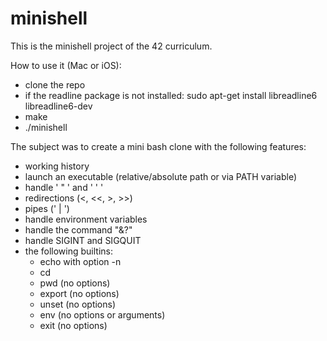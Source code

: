 # minishell

This is the minishell project of the 42 curriculum.

How to use it (Mac or iOS):
- clone the repo
- if the readline package is not installed: sudo apt-get install libreadline6 libreadline6-dev
- make
- ./minishell

The subject was to create a mini bash clone with the following features:
- working history
- launch an executable (relative/absolute path or via PATH variable)
- handle ' " ' and ' ' '
- redirections (<, <<, >, >>)
- pipes (' | ')
- handle environment variables
- handle the command "&?"
- handle SIGINT and SIGQUIT
- the following builtins:
   - echo with option -n
   - cd
   - pwd (no options)
   - export (no options)
   - unset (no options)
   - env (no options or arguments)
   - exit (no options)
   
